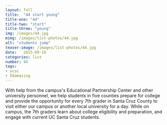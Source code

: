 ```yaml
---
layout: full
title:  "44 start young"
title-one: "44"
title-two: "start"
title-three: "young"
img: /images/44.jpg
mimg: /images/list-photos/44.jpg
alt: "students jump"
teaser-image: /images/list-photos/44.jpg
date:   2015-09-16
categories: list
number: 44
tags:
- ucsc
- 50amazing
---
```

With help from the campus's Educational Partnership Center and other university personnel, we help students in five counties prepare for college and provide the opportunity for every 7th grader in Santa Cruz County to visit either our campus or another local university for a day. While on campus, the 7th graders learn about college eligibility and preparation, and engage with current UC Santa Cruz students.

